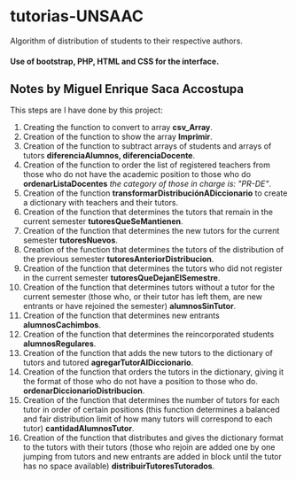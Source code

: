 # tutorias-UNSAAC

Algorithm of distribution of students to their respective authors.

#### Use of bootstrap, PHP, HTML and CSS for the interface.

## Notes by Miguel Enrique Saca Accostupa

This steps are I have done by this project:

1. Creating the function to convert to array **csv_Array**.
2. Creation of the function to show the array **Imprimir**.
3. Creation of the function to subtract arrays of students and arrays of tutors **diferenciaAlumnos, diferenciaDocente**.
4. Creation of the function to order the list of registered teachers from those who do not have the academic position to those who do **ordenarListaDocentes** _the category of those in charge is: "PR-DE"_.
5. Creation of the function **transformarDistribuciónADiccionario** to create a dictionary with teachers and their tutors.
6. Creation of the function that determines the tutors that remain in the current semester **tutoresQueSeMantienen**.
7. Creation of the function that determines the new tutors for the current semester **tutoresNuevos**.
8. Creation of the function that determines the tutors of the distribution of the previous semester **tutoresAnteriorDistribucion**.
9. Creation of the function that determines the tutors who did not register in the current semester **tutoresQueDejanElSemestre**.
10. Creation of the function that determines tutors without a tutor for the current semester (those who, or their tutor has left them, are new entrants or have rejoined the semester) **alumnosSinTutor**.
11. Creation of the function that determines new entrants **alumnosCachimbos**.
12. Creation of the function that determines the reincorporated students **alumnosRegulares**.
13. Creation of the function that adds the new tutors to the dictionary of tutors and tutored **agregarTutorAlDiccionario**.
14. Creation of the function that orders the tutors in the dictionary, giving it the format of those who do not have a position to those who do. **ordenarDiccionarioDistribucion**.
15. Creation of the function that determines the number of tutors for each tutor in order of certain positions (this function determines a balanced and fair distribution limit of how many tutors will correspond to each tutor) **cantidadAlumnosTutor**.
16. Creation of the function that distributes and gives the dictionary format to the tutors with their tutors (those who rejoin are added one by one jumping from tutors and new entrants are added in block until the tutor has no space available) **distribuirTutoresTutorados**.
